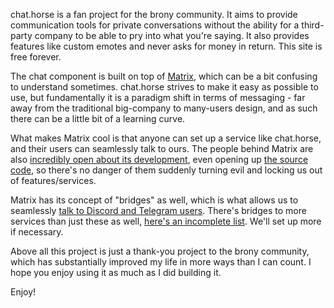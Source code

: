 chat.horse is a fan project for the brony community. It aims to provide
communication tools for private conversations without the ability for a
third-party company to be able to pry into what you're saying. It also
provides features like custom emotes and never asks for money in return. This
site is free forever.

The chat component is built on top of [Matrix](https://matrix.org), which can
be a bit confusing to understand sometimes. chat.horse strives to make it
easy as possible to use, but fundamentally it is a paradigm shift in terms of
messaging - far away from the traditional big-company to many-users design,
and as such there can be a little bit of a learning curve.

What makes Matrix cool is that anyone can set up a service like chat.horse,
and their users can seamlessly talk to ours. The people behind Matrix are
also [incredibly open about its development](https://matrix.org/blog/), even
opening up [the source code](https://github.com/matrix-org), so there's no
danger of them suddenly turning evil and locking us out of features/services.

Matrix has its concept of "bridges" as well, which is what allows us to
seamlessly [talk to Discord and Telegram users](/bridging). There's bridges
to more services than just these as well, [here's an incomplete
list](https://matrix.org/bridges). We'll set up more if necessary.

Above all this project is just a thank-you project to the brony community,
which has substantially improved my life in more ways than I can count. I
hope you enjoy using it as much as I did building it.

Enjoy!